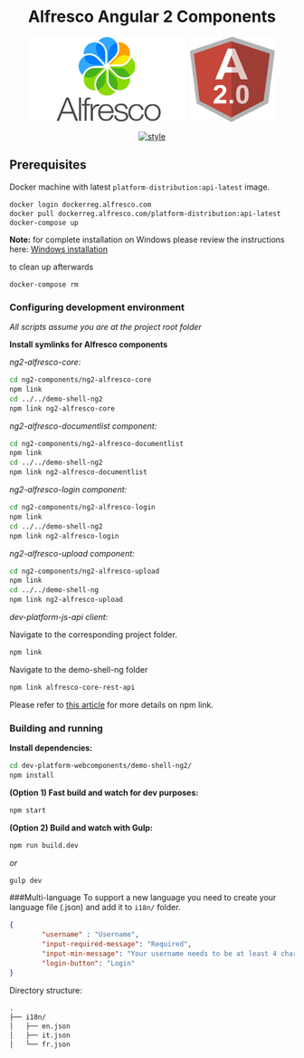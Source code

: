 
<h1 align="center">Alfresco Angular 2 Components</h1>
<p align="center">
  <img title="alfresco" alt='alfresco' src='../assets/alfresco.png'  width="280px" height="150px" ></img>
  <img title="angular2" alt='angular2' src='../assets/angular2.png'  width="150px" height="150px" ></img>
</p>
<p align="center">
    <a href='https://github.com/mgechev/angular2-style-guide'>
      <img src='https://mgechev.github.io/angular2-style-guide/images/badge.svg' alt='style' />
    </a>
</p>


## Prerequisites

Docker machine with latest `platform-distribution:api-latest` image.

```
docker login dockerreg.alfresco.com
docker pull dockerreg.alfresco.com/platform-distribution:api-latest
docker-compose up
```
**Note:** for complete installation on Windows please review the instructions here: [Windows installation](Windows.md) 

to clean up afterwards

```
docker-compose rm
```

### Configuring development environment

*All scripts assume you are at the project root folder*

**Install symlinks for Alfresco components**

*ng2-alfresco-core:*

```sh
cd ng2-components/ng2-alfresco-core
npm link
cd ../../demo-shell-ng2
npm link ng2-alfresco-core
```

*ng2-alfresco-documentlist component:*

```sh
cd ng2-components/ng2-alfresco-documentlist
npm link
cd ../../demo-shell-ng2
npm link ng2-alfresco-documentlist
```

*ng2-alfresco-login component:*

```sh
cd ng2-components/ng2-alfresco-login
npm link
cd ../../demo-shell-ng2
npm link ng2-alfresco-login
```

*ng2-alfresco-upload component:*

```sh
cd ng2-components/ng2-alfresco-upload
npm link
cd ../../demo-shell-ng
npm link ng2-alfresco-upload
```

*dev-platform-js-api client:*

Navigate to the corresponding project folder.

```sh
npm link
```

Navigate to the demo-shell-ng folder

```sh
npm link alfresco-core-rest-api
```

Please refer to [this article](https://docs.npmjs.com/cli/link) for more details on npm link.

### Building and running

**Install dependencies:**

```sh
cd dev-platform-webcomponents/demo-shell-ng2/
npm install
```

**(Option 1) Fast build and watch for dev purposes:**

```sh
npm start
```

**(Option 2) Build and watch with Gulp:**

```sh
npm run build.dev
```

*or*

```sh
gulp dev
```


###Multi-language
To support a new language you need to create your language file (.json) and add it to `i18n/` folder.

```json
{
        "username" : "Username",
        "input-required-message": "Required",
        "input-min-message": "Your username needs to be at least 4 characters.",
        "login-button": "Login"
}
```

Directory structure:
```
.
├── i18n/
│   ├── en.json
│   ├── it.json
│   └── fr.json
```


